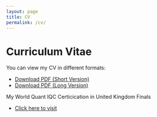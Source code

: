 ```yaml
---
layout: page
title: CV
permalink: /cv/
---
```


# Curriculum Vitae

You can view my CV in different formats:
- [Download PDF (Short Version)](/CS_Zihongluo_short.pdf)
- [Download PDF (Long Version)](/CS_Zihongluo.pdf)


My World Quant IQC Certicication in United Kingdom Finals
- [Click here to visit](/WQ_Logan.pdf)